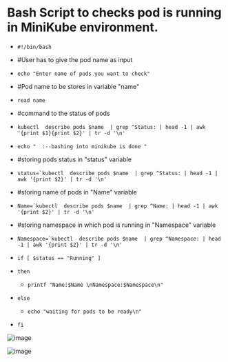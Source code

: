 # Bash Script to checks pod is running in MiniKube environment.

- `#!/bin/bash`
- #User has to give the pod name as input
- `echo "Enter name of pods you want to check"`

- #Pod name to be stores in variable "name"
- `read name`

- #command to the status of pods
- `kubectl  describe pods $name  | grep ^Status: | head -1 | awk '{print $1}{print $2}' | tr -d '\n'`
- `echo "  :--bashing into minikube is done "`

- #storing pods status in "status" variable
- ``status=`kubectl  describe pods $name  | grep ^Status: | head -1 | awk '{print $2}' | tr -d '\n'``

- #storing name of pods in "Name" variable
- ``Name=`kubectl  describe pods $name  | grep ^Name: | head -1 | awk '{print $2}' | tr -d '\n'``

- #storing namespace in which pod is running in "Namespace" variable
- ``Namespace=`kubectl  describe pods $name  | grep ^Namespace: | head -1 | awk '{print $2}' | tr -d '\n'``

- `if [ $status == "Running" ]`
- `then`
  -   `printf "Name:$Name \nNamespace:$Namespace\n"`
- `else`
  -   `echo "waiting for pods to be ready\n"`
- `fi`


![image](https://user-images.githubusercontent.com/24701958/118659591-14ea9100-b80b-11eb-8061-f197e6cddc99.png)

![image](https://user-images.githubusercontent.com/24701958/118660125-87f40780-b80b-11eb-9229-182ec15dc28d.png)

